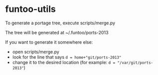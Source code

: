 funtoo-utils
============
To generate a portage tree, execute scripts/merge.py

The tree will be generated at ~/.funtoo/ports-2013

If you want to generate it somewhere else:
- open scripts/merge.py
- look for the line that says `d = home+"git/ports-2013"`
- change it to the desired location (for example: `d = "/var/git/ports-2013"`)

